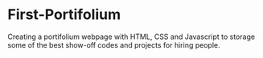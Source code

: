 # First-Portifolium
Creating a portifolium webpage with HTML, CSS and Javascript to storage some of the best show-off codes and projects for hiring people. 
